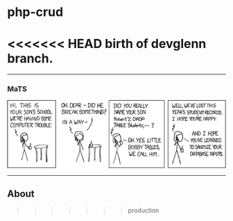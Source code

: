 # php-crud

<<<<<<< HEAD
birth of devglenn branch.
=======
---

### MaTS

![img.png](images/img.png)

---

## About

>>>>>>> production
